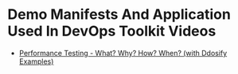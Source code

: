 # Demo Manifests And Application Used In DevOps Toolkit Videos

* [Performance Testing - What? Why? How? When? (with Ddosify Examples)](https://youtu.be/AhZ3YStdaQs)
